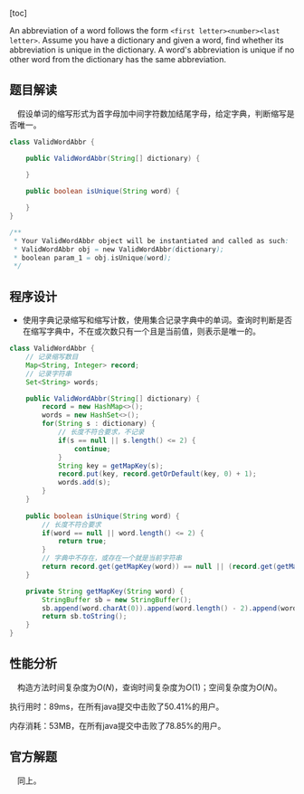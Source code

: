 [toc]

An abbreviation of a word follows the form `<first letter><number><last letter>`. Assume you have a dictionary and given a word, find whether its abbreviation is unique in the dictionary. A word's abbreviation is unique if no other word from the dictionary has the same abbreviation.



## 题目解读

&emsp;假设单词的缩写形式为首字母加中间字符数加结尾字母，给定字典，判断缩写是否唯一。

```java
class ValidWordAbbr {

    public ValidWordAbbr(String[] dictionary) {

    }
    
    public boolean isUnique(String word) {

    }
}

/**
 * Your ValidWordAbbr object will be instantiated and called as such:
 * ValidWordAbbr obj = new ValidWordAbbr(dictionary);
 * boolean param_1 = obj.isUnique(word);
 */
```

## 程序设计

* 使用字典记录缩写和缩写计数，使用集合记录字典中的单词。查询时判断是否在缩写字典中，不在或次数只有一个且是当前值，则表示是唯一的。

```java
class ValidWordAbbr {
    // 记录缩写数目
    Map<String, Integer> record;
    // 记录字符串
    Set<String> words;

    public ValidWordAbbr(String[] dictionary) {
        record = new HashMap<>();
        words = new HashSet<>();
        for(String s : dictionary) {
            // 长度不符合要求，不记录
            if(s == null || s.length() <= 2) {
                continue;
            }
            String key = getMapKey(s);
            record.put(key, record.getOrDefault(key, 0) + 1);
            words.add(s);
        }
    }
    
    public boolean isUnique(String word) {
        // 长度不符合要求
        if(word == null || word.length() <= 2) {
            return true;
        }
        // 字典中不存在，或存在一个就是当前字符串
        return record.get(getMapKey(word)) == null || (record.get(getMapKey(word)) == 1 && words.contains(word));
    }

    private String getMapKey(String word) {
        StringBuffer sb = new StringBuffer();
        sb.append(word.charAt(0)).append(word.length() - 2).append(word.charAt(word.length() - 1));
        return sb.toString();
    }
}
```

## 性能分析

&emsp;构造方法时间复杂度为$O(N)$，查询时间复杂度为$O(1)$；空间复杂度为$O(N)$。

执行用时：89ms，在所有java提交中击败了50.41%的用户。

内存消耗：53MB，在所有java提交中击败了78.85%的用户。

## 官方解题

&emsp;同上。